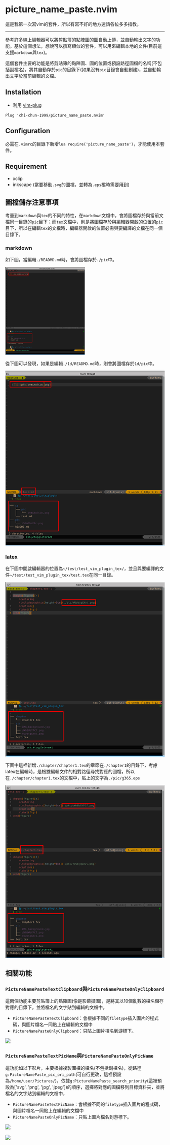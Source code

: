 # picture_name_paste.nvim

這是我第一次寫vim的套件，所以有寫不好的地方還請各位多多指教。

---


參考許多線上編輯器可以將剪貼簿的點陣圖的圖自動上傳，並自動輸出文字的功能。基於這個想法，想說可以撰寫類似的套件，可以用來編輯本地的文件(目前這支援`markdown`與`tex`)。

這個套件主要的功能是將剪貼簿的點陣圖、圖的位置或預設路徑圖檔的名稱(不包括副檔名)，將其自動存於`pic`的目錄下(如果沒有`pic`目錄會自動創建)，並自動輸出文字於當前編輯的文檔。


## Installation

- 利用 [vim-plug](https://github.com/junegunn/vim-plug)

```
Plug 'chi-chun-1999/picture_name_paste.nvim'
```

## Configuration

必需在`.vimrc`的目錄下新增`lua require('picture_name_paste')`，才能使用本套件。


## Requirement

- xclip
- inkscape (當要移動`.svg`的圖檔，並轉為`.eps`檔時需要用到)

## 圖檔儲存注意事項

考量到`markdown`與`tex`的不同的特性，在`markdown`文檔中，會將圖檔存於與當前文檔同一目錄的`pic`目下；而`tex`文檔中，則是將圖檔存於與編輯器開啟的位置的`pic`目下，所以在編輯`tex`的文檔時，編輯器開啟的位置必需與要編譯的文檔在同一個目錄下。

### markdown 

如下圖，當編輯`./READMD.md`時，會將圖檔存於`./pic`中。

<img src="./pic/EmvW45mD0o.png" width="50%" height="50%">

從下圖可以發現，如果是編輯`./1d/READMD.md`時，則會將圖檔存於`1d/pic`中。

![](./pic/dYsrelA0pW.png)


### latex

在下圖中開啟編輯器的位置為`~/test/test_vim_plugin_tex/`，並且與要編譯的文件`~/test/test_vim_plugin_tex/test.tex`在同一目錄。

![](./pic/BUy9CxJuPl.png)

下圖中這裡新增`./chapter/chapter1.tex`的章節在`./chapter1`的目錄下，考慮latex在編輯時，是根據編輯文件的相對路徑尋找對應的圖檔，所以在`./chapter/chapter1.tex`的文檔中，貼上的文字為`./pic/g365.eps`

![](./pic/BR3O1Gufnk.png)


## 相關功能

### `PictureNamePasteTextClipboard`與`PictureNamePasteOnlyClipboard`

這兩個功能主要剪貼簿上的點陣圖(像是影幕擷圖)，是將其以10個亂數的檔名儲存對應的目錄下，並將檔名的文字貼到編輯的文檔中。

- `PictureNamePasteTextClipboard`：會根據不同的`filetype`插入圖片的程式碼，與圖片檔名一同貼上在編輯的文檔中
- `PictureNamePasteOnlyClipboard`：只貼上圖片檔名到游標下。


![](./pic/Clipboard.gif)

### `PictureNamePasteTextPicName`與`PictureNamePasteOnlyPicName`

這功能如以下影片，主要根據複製圖檔的檔名(不包括副檔名)，從路徑`g:PictureNamePaste_pic_ori_path`(可自行更改，這裡預設為`/home/user/Pictures/`)，依據`g:PictureNamePaste_search_priority`(這裡預設為['svg', 'png', 'jpg', 'jpeg'])的順序，選擇將對應的圖檔移到目標資料夾，並將檔名的文字貼到編輯的文檔中，

- `PictureNamePasteTextPicName`：會根據不同的`filetype`插入圖片的程式碼，與圖片檔名一同貼上在編輯的文檔中
- `PictureNamePasteOnlyPicName`：只貼上圖片檔名到游標下。

![](./pic/from_path.gif)

![](./pic/from_real_path.gif)


